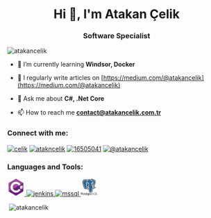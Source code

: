 <h1 align="center">Hi 👋, I'm Atakan Çelik</h1>
<h3 align="center">Software Specialist</h3>

<p align="left"> <img src="https://komarev.com/ghpvc/?username=atakancelik&label=Profile%20views&color=0e75b6&style=flat" alt="atakancelik" /> </p>

- 🌱 I’m currently learning **Windsor, Docker**

- 📝 I regularly write articles on [https://medium.com/@atakancelik](https://medium.com/@atakancelik)

- 💬 Ask me about **C#, .Net Core**

- 📫 How to reach me **contact@atakancelik.com.tr**

<h3 align="left">Connect with me:</h3>
<p align="left">
<a href="https://dev.to/celik" target="blank"><img align="center" src="https://camo.githubusercontent.com/1f3c6413af566c3bdc34d592cb5f299bf014242798daf4854b3c531ad522b904/68747470733a2f2f6432666c746978307632653073622e636c6f756466726f6e742e6e65742f6465762d62616467652e737667" alt="celik" height="30" width="40" data-canonical-src="https://d2fltix0v2e0sb.cloudfront.net/dev-badge.svg" style="max-width:100%;background-color: white;"></a>
<a href="https://linkedin.com/in/atakncelik" target="blank"><img align="center" src="https://raw.githubusercontent.com/rahuldkjain/github-profile-readme-generator/master/src/images/icons/Social/linked-in-alt.svg" alt="atakncelik" height="30" width="40" /></a>
<a href="https://stackoverflow.com/users/16505041" target="blank"><img align="center" src="https://raw.githubusercontent.com/rahuldkjain/github-profile-readme-generator/master/src/images/icons/Social/stack-overflow.svg" alt="16505041" height="30" width="40" /></a>
<a href="https://medium.com/@atakancelik" target="blank"><img align="center" src="https://raw.githubusercontent.com/rahuldkjain/github-profile-readme-generator/master/src/images/icons/Social/medium.svg" alt="@atakancelik" height="30" width="40" /></a>
</p>

<h3 align="left">Languages and Tools:</h3>
<p align="left"> <a href="https://www.w3schools.com/cs/" target="_blank"> <img src="https://raw.githubusercontent.com/devicons/devicon/master/icons/csharp/csharp-original.svg" alt="csharp" width="40" height="40"/> </a> <a href="https://www.jenkins.io" target="_blank"> <img src="https://www.vectorlogo.zone/logos/jenkins/jenkins-icon.svg" alt="jenkins" width="40" height="40"/> </a> <a href="https://www.microsoft.com/en-us/sql-server" target="_blank"> <img src="https://www.svgrepo.com/show/303229/microsoft-sql-server-logo.svg" alt="mssql" width="40" height="40"/> </a> <a href="https://www.postgresql.org" target="_blank"> <img src="https://raw.githubusercontent.com/devicons/devicon/master/icons/postgresql/postgresql-original-wordmark.svg" alt="postgresql" width="40" height="40"/> </a> </p>

<p>&nbsp;<img align="center" src="https://github-readme-stats.vercel.app/api?username=atakancelik&show_icons=true&theme=dark&hide_border=true&locale=en" alt="atakancelik" /></p>
